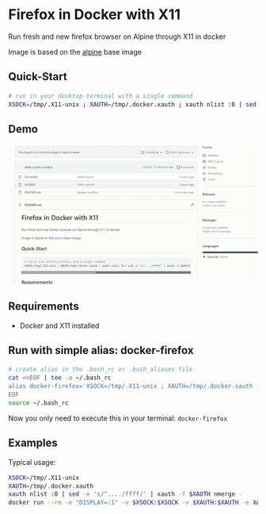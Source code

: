 # Firefox in Docker with X11

Run fresh and new firefox browser on Alpine through X11 in docker

Image is based on the [alpine](https://hub.docker.com/_/alpine/) base image

## Quick-Start

```bash
# run in your desktop-terminal with a single command
XSOCK=/tmp/.X11-unix ; XAUTH=/tmp/.docker.xauth ; xauth nlist :0 | sed -e 's/^..../ffff/' | xauth -f $XAUTH nmerge - ; docker run -e "DISPLAY=:1" -v $XSOCK:$XSOCK -v $XAUTH:$XAUTH -e XAUTHORITY=$XAUTH  user2k20/firefox
```

## Demo

![Demo](images/demo.gif)

## Requirements

- Docker and X11 installed

## Run with simple alias: docker-firefox

```bash
# create alias in the .bash_rc or .bash_aliases file
cat <<EOF | tee -a ~/.bash_rc
alias docker-firefox='XSOCK=/tmp/.X11-unix ; XAUTH=/tmp/.docker.xauth ; xauth nlist :0 | sed -e 's/^..../ffff/' | xauth -f $XAUTH nmerge - ; docker run -e "DISPLAY=:1" -v $XSOCK:$XSOCK -v $XAUTH:$XAUTH -e XAUTHORITY=$XAUTH  user2k20/firefox'
EOF
source ~/.bash_rc
```

Now you only need to execute this in your terminal: `docker-firefox`

## Examples

Typical usage:

```bash
XSOCK=/tmp/.X11-unix
XAUTH=/tmp/.docker.xauth
xauth nlist :0 | sed -e 's/^..../ffff/' | xauth -f $XAUTH nmerge -
docker run --rm -e "DISPLAY=:1" -v $XSOCK:$XSOCK -v $XAUTH:$XAUTH -e XAUTHORITY=$XAUTH  user2k20/firefox
```
